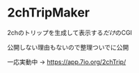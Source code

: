 2chTripMaker
============

2chのトリップを生成して表示する*だけ*のCGI

公開しない理由もないので整理ついでに公開

一応実動中 -> https://app.7io.org/2chTrip/

